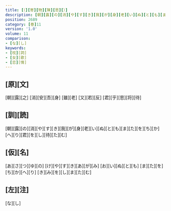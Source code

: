 ```yaml
---
title: [（][寄][物][陳][思][）]
description: [朝][露][の][消][や][す][き][我][が][身][老][い][ぬ][と][も][ま][た][を][ち][か][へ][り][君][を][し][待][た][む]
position: 2689
category: [巻]11
version: '1.0'
volume: 11
comparison:
- [な][し]
keywords:
- [枕][詞]
- [女][歌]
- [恋][情]
---
```


## [原][文]

[朝][露][之] [消][安][吾][身] [雖][老] [又][若][反] [君][乎][思][将][待]

## [訓][読]

[朝][露][の][消][や][す][き][我][が][身][老][い][ぬ][と][も][ま][た][を][ち][か][へ][り][君][を][し][待][た][む]

## [仮][名]

[あ][さ][つ][ゆ][の] [け][や][す][き][あ][が][み] [お][い][ぬ][と][も] [ま][た][を][ち][か][へ][り] [き][み][を][し][ま][た][む]

## [左][注]

[な][し]
